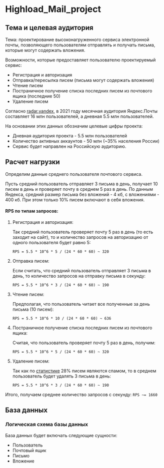 # Highload_Mail_project
## Тема и целевая аудитория
Тема: проектирование высоконагруженного сервиса электронной почты, позволяющего пользователям отправлять и получать письма, которые могут содержать вложения.

Возможности, которые предоставляет пользователю проектируемый сервис:
- Регистрация и авторизация
- Отправка/пересылка писем (письма могут содержать вложения)
- Чтение писем
- Постраничное получение списка последних писем из почтового ящика (последние 50)
- Удаление писем

Согласно [radar.yandex](https://radar.yandex.ru/yandex?month=2021-04), в 2021 году месячная аудитория Яндекс.Почты составляет 16 млн пользователей, а дневная 5.5 млн пользователей.

На основании этих данных обозначим целевые цифры проекта:

- Дневная аудитория проекта - 5.5 млн пользователей
- Количество активных аккаунтов - 50 млн (~35% населения России)
- Сервис будет направлен на Российскую аудиторию.

## Расчет нагрузки
Определим данные среднего пользователя почтового сервиса.

Пусть средний пользователь отправляет 3 письма в день, получает 10 писем в день и проверяет почту в среднем 5 раз в день. По данным Яндекса, средний размер письма без вложений - 4 кб, с вложениями - 400 кб. При этом только 10% писем включают в себя вложения.

#### RPS по типам запросов:
1. Регистрация и авторизация:

    Так средний пользователь проверяет почту 5 раз в день (то есть заходит на сайт), то и количество запросов на авторизацию от одного пользователя будет равно 5:
  
    ```RPS = 5.5 * 10^6 * 5 / (24 * 60 * 60) ~ 320```

2. Отправка писем:

    Если считать, что средний пользователь отправляет 3 письма в день, то количество запросов на отправку письма в секунду:
   
    ```RPS = 5.5 * 10^6 * 3 / (24 * 60 * 60) ~ 190```

3. Чтение писем:

    Предполагая, что пользователь читает все полученные за день письма (10 писем):
    
    ```RPS = 5.5 * 10^6 * 10 / (24 * 60 * 60) ~ 636```

4. Постраничное получение списка последних писем из почтового ящика:

    Считая, что пользователь проверяет почту 5 раз в день, получим:
    
    ```RPS = 5.5 * 10^6 * 5 / (24 * 60 * 60) ~ 320```
    
5. Удаление писем:

    Так как по [статистике](https://www.statista.com/statistics/420400/spam-email-traffic-share-annual/) 28% писем являются спамом, то в среднем пользователь будет удалять 3 письма в день:
        
    ```RPS = 5.5 * 10^6 * 3 / (24 * 60 * 60) ~ 190```
    
Итого, получаем среднее количество запросов с секунду: ```RPS ~= 1660```

## База данных

### Логическая схема базы данных
База данных будет включать следующие сущности:

- Пользователь
- Почтовый ящик
- Письмо
- Вложение
